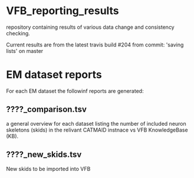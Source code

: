 # VFB_reporting_results
repository containing results of various data change and consistency checking.

 Current results are from the latest travis build #204 from commit: 'saving lists' on master


# EM dataset reports
For each EM dataset the followinf reports are generated:
## ????_comparison.tsv 
  a general overview for each dataset listing the number of included neuron skeletons (skids) in the relivant CATMAID instnace vs VFB KnowledgeBase (KB).
## ????_new_skids.tsv
  New skids to be imported into VFB


